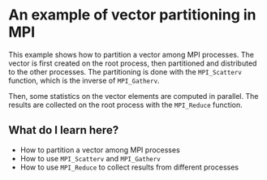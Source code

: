 # An example of vector partitioning in MPI #

This example shows how to partition a vector among MPI processes. The vector is first created on the root process, then partitioned and distributed to the other processes. The partitioning is done with the `MPI_Scatterv` function, which is the inverse of `MPI_Gatherv`.

Then, some statistics on the vector elements are computed in parallel. The results are collected on the root process with the `MPI_Reduce` function.

## What do I learn here? ##
* How to partition a vector among MPI processes
* How to use `MPI_Scatterv` and `MPI_Gatherv`
* How to use `MPI_Reduce` to collect results from different processes
